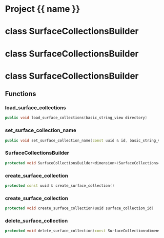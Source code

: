 <script setup>
import {useRoute} from 'vitepress'
const {path} = useRoute()
const tokens = path.split('/')
const words = tokens[2].split('-');
for (let i = 0; i < words.length; i++) {
    words[i] = words[i].charAt(0).toUpperCase() + words[i].slice(1);
    words[i] = words[i].replace('geode', 'Geode')
}
const name = words.join('-');
</script>
# Project {{ name }}

# class SurfaceCollectionsBuilder


# class SurfaceCollectionsBuilder


# class SurfaceCollectionsBuilder


## Functions

### load_surface_collections

```cpp
public void load_surface_collections(basic_string_view directory)
```


### set_surface_collection_name

```cpp
public void set_surface_collection_name(const uuid & id, basic_string_view name)
```


### SurfaceCollectionsBuilder

```cpp
protected void SurfaceCollectionsBuilder<dimension>(SurfaceCollections<dimension> & collections)
```


### create_surface_collection

```cpp
protected const uuid & create_surface_collection()
```


### create_surface_collection

```cpp
protected void create_surface_collection(uuid surface_collection_id)
```


### delete_surface_collection

```cpp
protected void delete_surface_collection(const SurfaceCollection<dimension> & collection)
```




